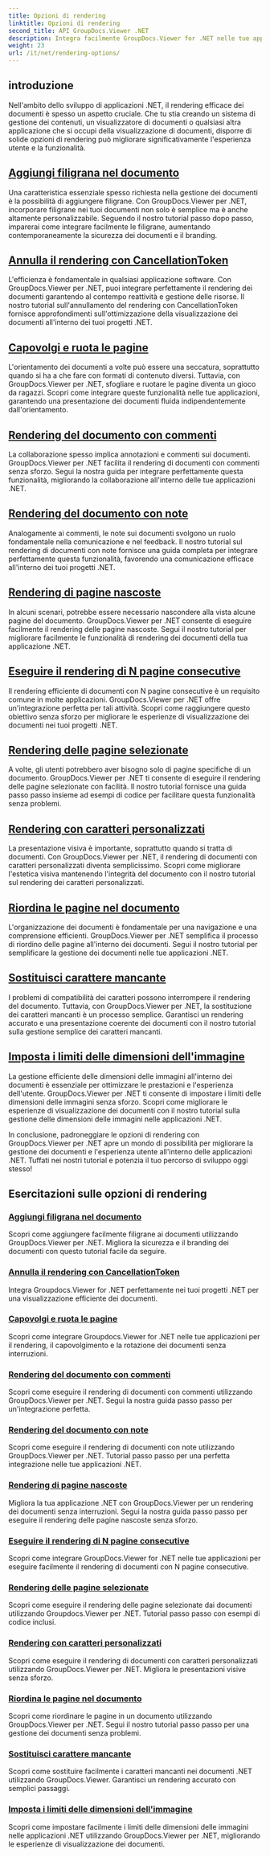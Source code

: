 ```yaml
---
title: Opzioni di rendering
linktitle: Opzioni di rendering
second_title: API GroupDocs.Viewer .NET
description: Integra facilmente GroupDocs.Viewer for .NET nelle tue applicazioni con tutorial sulle opzioni di rendering, dall'aggiunta di filigrane alla personalizzazione dei caratteri.
weight: 23
url: /it/net/rendering-options/
---
```


## introduzione

Nell'ambito dello sviluppo di applicazioni .NET, il rendering efficace dei documenti è spesso un aspetto cruciale. Che tu stia creando un sistema di gestione dei contenuti, un visualizzatore di documenti o qualsiasi altra applicazione che si occupi della visualizzazione di documenti, disporre di solide opzioni di rendering può migliorare significativamente l'esperienza utente e la funzionalità.

## [Aggiungi filigrana nel documento](./add-watermark/)

Una caratteristica essenziale spesso richiesta nella gestione dei documenti è la possibilità di aggiungere filigrane. Con GroupDocs.Viewer per .NET, incorporare filigrane nei tuoi documenti non solo è semplice ma è anche altamente personalizzabile. Seguendo il nostro tutorial passo dopo passo, imparerai come integrare facilmente le filigrane, aumentando contemporaneamente la sicurezza dei documenti e il branding.

## [Annulla il rendering con CancellationToken](./cancel-render-cancellation-token/)

L'efficienza è fondamentale in qualsiasi applicazione software. Con GroupDocs.Viewer per .NET, puoi integrare perfettamente il rendering dei documenti garantendo al contempo reattività e gestione delle risorse. Il nostro tutorial sull'annullamento del rendering con CancellationToken fornisce approfondimenti sull'ottimizzazione della visualizzazione dei documenti all'interno dei tuoi progetti .NET.

## [Capovolgi e ruota le pagine](./flip-rotate-pages/)

L'orientamento dei documenti a volte può essere una seccatura, soprattutto quando si ha a che fare con formati di contenuto diversi. Tuttavia, con GroupDocs.Viewer per .NET, sfogliare e ruotare le pagine diventa un gioco da ragazzi. Scopri come integrare queste funzionalità nelle tue applicazioni, garantendo una presentazione dei documenti fluida indipendentemente dall'orientamento.

## [Rendering del documento con commenti](./render-document-comments/)

La collaborazione spesso implica annotazioni e commenti sui documenti. GroupDocs.Viewer per .NET facilita il rendering di documenti con commenti senza sforzo. Segui la nostra guida per integrare perfettamente questa funzionalità, migliorando la collaborazione all'interno delle tue applicazioni .NET.

## [Rendering del documento con note](./render-document-notes/)

Analogamente ai commenti, le note sui documenti svolgono un ruolo fondamentale nella comunicazione e nel feedback. Il nostro tutorial sul rendering di documenti con note fornisce una guida completa per integrare perfettamente questa funzionalità, favorendo una comunicazione efficace all'interno dei tuoi progetti .NET.

## [Rendering di pagine nascoste](./render-hidden-pages/)

In alcuni scenari, potrebbe essere necessario nascondere alla vista alcune pagine del documento. GroupDocs.Viewer per .NET consente di eseguire facilmente il rendering delle pagine nascoste. Segui il nostro tutorial per migliorare facilmente le funzionalità di rendering dei documenti della tua applicazione .NET.

## [Eseguire il rendering di N pagine consecutive](./render-n-consecutive-pages/)

Il rendering efficiente di documenti con N pagine consecutive è un requisito comune in molte applicazioni. GroupDocs.Viewer per .NET offre un'integrazione perfetta per tali attività. Scopri come raggiungere questo obiettivo senza sforzo per migliorare le esperienze di visualizzazione dei documenti nei tuoi progetti .NET.

## [Rendering delle pagine selezionate](./render-selected-pages/)

A volte, gli utenti potrebbero aver bisogno solo di pagine specifiche di un documento. GroupDocs.Viewer per .NET ti consente di eseguire il rendering delle pagine selezionate con facilità. Il nostro tutorial fornisce una guida passo passo insieme ad esempi di codice per facilitare questa funzionalità senza problemi.

## [Rendering con caratteri personalizzati](./render-custom-fonts/)

La presentazione visiva è importante, soprattutto quando si tratta di documenti. Con GroupDocs.Viewer per .NET, il rendering di documenti con caratteri personalizzati diventa semplicissimo. Scopri come migliorare l'estetica visiva mantenendo l'integrità del documento con il nostro tutorial sul rendering dei caratteri personalizzati.

## [Riordina le pagine nel documento](./reorder-pages/)

L'organizzazione dei documenti è fondamentale per una navigazione e una comprensione efficienti. GroupDocs.Viewer per .NET semplifica il processo di riordino delle pagine all'interno dei documenti. Segui il nostro tutorial per semplificare la gestione dei documenti nelle tue applicazioni .NET.

## [Sostituisci carattere mancante](./replace-missing-font/)

I problemi di compatibilità dei caratteri possono interrompere il rendering del documento. Tuttavia, con GroupDocs.Viewer per .NET, la sostituzione dei caratteri mancanti è un processo semplice. Garantisci un rendering accurato e una presentazione coerente dei documenti con il nostro tutorial sulla gestione semplice dei caratteri mancanti.

## [Imposta i limiti delle dimensioni dell'immagine](./set-image-size-limits/)

La gestione efficiente delle dimensioni delle immagini all'interno dei documenti è essenziale per ottimizzare le prestazioni e l'esperienza dell'utente. GroupDocs.Viewer per .NET ti consente di impostare i limiti delle dimensioni delle immagini senza sforzo. Scopri come migliorare le esperienze di visualizzazione dei documenti con il nostro tutorial sulla gestione delle dimensioni delle immagini nelle applicazioni .NET.

In conclusione, padroneggiare le opzioni di rendering con GroupDocs.Viewer per .NET apre un mondo di possibilità per migliorare la gestione dei documenti e l'esperienza utente all'interno delle applicazioni .NET. Tuffati nei nostri tutorial e potenzia il tuo percorso di sviluppo oggi stesso!
## Esercitazioni sulle opzioni di rendering
### [Aggiungi filigrana nel documento](./add-watermark/)
Scopri come aggiungere facilmente filigrane ai documenti utilizzando GroupDocs.Viewer per .NET. Migliora la sicurezza e il branding dei documenti con questo tutorial facile da seguire.
### [Annulla il rendering con CancellationToken](./cancel-render-cancellation-token/)
Integra Groupdocs.Viewer for .NET perfettamente nei tuoi progetti .NET per una visualizzazione efficiente dei documenti.
### [Capovolgi e ruota le pagine](./flip-rotate-pages/)
Scopri come integrare Groupdocs.Viewer for .NET nelle tue applicazioni per il rendering, il capovolgimento e la rotazione dei documenti senza interruzioni.
### [Rendering del documento con commenti](./render-document-comments/)
Scopri come eseguire il rendering di documenti con commenti utilizzando GroupDocs.Viewer per .NET. Segui la nostra guida passo passo per un'integrazione perfetta.
### [Rendering del documento con note](./render-document-notes/)
Scopri come eseguire il rendering di documenti con note utilizzando GroupDocs.Viewer per .NET. Tutorial passo passo per una perfetta integrazione nelle tue applicazioni .NET.
### [Rendering di pagine nascoste](./render-hidden-pages/)
Migliora la tua applicazione .NET con GroupDocs.Viewer per un rendering dei documenti senza interruzioni. Segui la nostra guida passo passo per eseguire il rendering delle pagine nascoste senza sforzo.
### [Eseguire il rendering di N pagine consecutive](./render-n-consecutive-pages/)
Scopri come integrare GroupDocs.Viewer for .NET nelle tue applicazioni per eseguire facilmente il rendering di documenti con N pagine consecutive.
### [Rendering delle pagine selezionate](./render-selected-pages/)
Scopri come eseguire il rendering delle pagine selezionate dai documenti utilizzando Groupdocs.Viewer per .NET. Tutorial passo passo con esempi di codice inclusi.
### [Rendering con caratteri personalizzati](./render-custom-fonts/)
Scopri come eseguire il rendering di documenti con caratteri personalizzati utilizzando GroupDocs.Viewer per .NET. Migliora le presentazioni visive senza sforzo.
### [Riordina le pagine nel documento](./reorder-pages/)
Scopri come riordinare le pagine in un documento utilizzando GroupDocs.Viewer per .NET. Segui il nostro tutorial passo passo per una gestione dei documenti senza problemi.
### [Sostituisci carattere mancante](./replace-missing-font/)
Scopri come sostituire facilmente i caratteri mancanti nei documenti .NET utilizzando GroupDocs.Viewer. Garantisci un rendering accurato con semplici passaggi.
### [Imposta i limiti delle dimensioni dell'immagine](./set-image-size-limits/)
Scopri come impostare facilmente i limiti delle dimensioni delle immagini nelle applicazioni .NET utilizzando GroupDocs.Viewer per .NET, migliorando le esperienze di visualizzazione dei documenti.